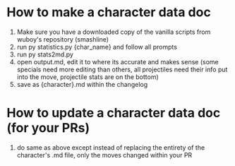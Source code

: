 # How to make a character data doc
1. Make sure you have a downloaded copy of the vanilla scripts from wuboy's repository (smashline)
2. run py statistics.py {char_name} and follow all prompts
3. run py stats2md.py
4. open output.md, edit it to where its accurate and makes sense (some specials need more editing than others, all projectiles need their info put into the move, projectile stats are on the bottom)
5. save as {character}.md within the changelog

# How to update a character data doc (for your PRs)
1. do same as above except instead of replacing the entirety of the character's .md file, only the moves changed within your PR
